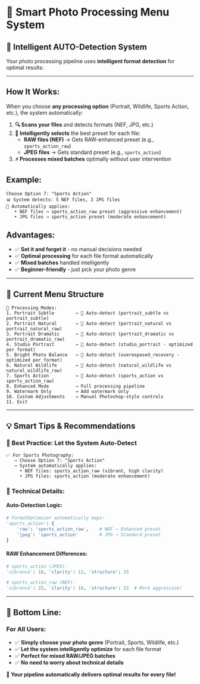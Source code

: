 # 🎯 **Smart Photo Processing Menu System**

## 🤖 **Intelligent AUTO-Detection System**

Your photo processing pipeline uses **intelligent format detection** for optimal results:

---

## **How It Works:**
When you choose **any processing option** (Portrait, Wildlife, Sports Action, etc.), the system automatically:

1. **🔍 Scans your files** and detects formats (NEF, JPG, etc.)
2. **🧠 Intelligently selects** the best preset for each file:
   - **RAW files (NEF)** → Gets RAW-enhanced preset (e.g., `sports_action_raw`)
   - **JPEG files** → Gets standard preset (e.g., `sports_action`)
3. **⚡ Processes mixed batches** optimally without user intervention

## **Example:**
```
Choose Option 7: "Sports Action"
📊 System detects: 5 NEF files, 3 JPG files
🎯 Automatically applies:
   • NEF files → sports_action_raw preset (aggressive enhancement)
   • JPG files → sports_action preset (moderate enhancement)
```

## **Advantages:**
- ✅ **Set it and forget it** - no manual decisions needed
- ✅ **Optimal processing** for each file format automatically
- ✅ **Mixed batches** handled intelligently
- ✅ **Beginner-friendly** - just pick your photo genre
---

## 🎯 **Current Menu Structure**

```
📸 Processing Modes:
1. Portrait Subtle        → 🤖 Auto-detect (portrait_subtle vs portrait_subtle)
2. Portrait Natural       → 🤖 Auto-detect (portrait_natural vs portrait_natural_raw)  
3. Portrait Dramatic      → 🤖 Auto-detect (portrait_dramatic vs portrait_dramatic_raw)
4. Studio Portrait        → 🤖 Auto-detect (studio_portrait - optimized per format)
5. Bright Photo Balance   → 🤖 Auto-detect (overexposed_recovery - optimized per format)
6. Natural Wildlife       → 🤖 Auto-detect (natural_wildlife vs natural_wildlife_raw)
7. Sports Action          → 🤖 Auto-detect (sports_action vs sports_action_raw)
8. Enhanced Mode          → Full processing pipeline
9. Watermark Only         → Add watermark only
10. Custom Adjustments    → Manual Photoshop-style controls
11. Exit
```

---

## 💡 **Smart Tips & Recommendations**

### **🥇 Best Practice: Let the System Auto-Detect**
```
✅ For Sports Photography:
   → Choose Option 7: "Sports Action"
   → System automatically applies:
     • NEF files: sports_action_raw (vibrant, high clarity)
     • JPG files: sports_action (moderate enhancement)
```

### **🎨 Technical Details:**

#### **Auto-Detection Logic:**
```python
# FormatOptimizer automatically maps:
'sports_action': {
    'raw': 'sports_action_raw',    # NEF → Enhanced preset
    'jpeg': 'sports_action'        # JPG → Standard preset
}
```

#### **RAW Enhancement Differences:**
```python
# sports_action (JPEG):
'vibrance': 18, 'clarity': 12, 'structure': 15

# sports_action_raw (NEF):  
'vibrance': 25, 'clarity': 18, 'structure': 22  # More aggressive!
```

---

## 🎯 **Bottom Line:**

### **For All Users:**
- ✅ **Simply choose your photo genre** (Portrait, Sports, Wildlife, etc.)
- ✅ **Let the system intelligently optimize** for each file format
- ✅ **Perfect for mixed RAW/JPEG batches**
- ✅ **No need to worry about technical details**

**🎉 Your pipeline automatically delivers optimal results for every file!**
